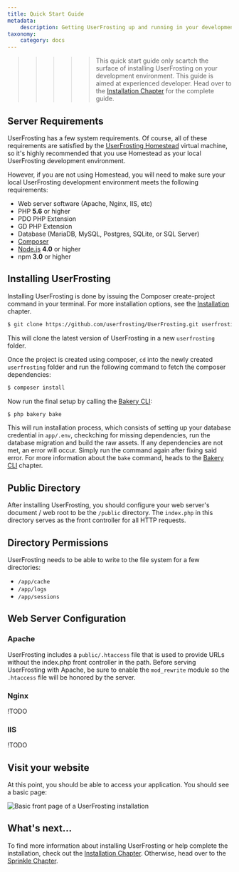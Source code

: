 ```yaml
---
title: Quick Start Guide
metadata:
    description: Getting UserFrosting up and running in your development environment.
taxonomy:
    category: docs
---
```


>>>>> This quick start guide only scartch the surface of installing UserFrosting on your development environment. This guide is aimed at experienced developer. Head over to the [Installation Chapter](/installation) for the complete guide.

## Server Requirements

UserFrosting has a few system requirements. Of course, all of these requirements are satisfied by the [UserFrosting Homestead](/installation/environment/homestead) virtual machine, so it's highly recommended that you use Homestead as your local UserFrosting development environment.

However, if you are not using Homestead, you will need to make sure your local UserFrosting development environment meets the following requirements:

- Web server software (Apache, Nginx, IIS, etc)
- PHP **5.6** or higher
- PDO PHP Extension
- GD PHP Extension
- Database (MariaDB, MySQL, Postgres, SQLite, or SQL Server)
- [Composer](https://getcomposer.org/)
- [Node.js](https://nodejs.org/en/) **4.0** or higher
- npm **3.0** or higher 

## Installing UserFrosting

Installing UserFrosting is done by issuing the Composer create-project command in your terminal. For more installation options, see the [Installation](/installation) chapter.

```bash
$ git clone https://github.com/userfrosting/UserFrosting.git userfrosting
```

This will clone the latest version of UserFrosting in a new `userfrosting` folder.

Once the project is created using composer, `cd` into the newly created `userfrosting` folder and run the following command to fetch the composer dependencies:

```bash
$ composer install
```

Now run the final setup by calling the [Bakery CLI](/cli):

```bash
$ php bakery bake
``` 

This will run installation process, which consists of setting up your database credential in `app/.env`, checkching for missing dependencies, run the database migration and build the raw assets. If any dependencies are not met, an error will occur. Simply run the command again after fixing said error. For more information about the `bake` command, heads to the [Bakery CLI](/cli) chapter.

## Public Directory

After installing UserFrosting, you should configure your web server's document / web root to be the `/public` directory. The `index.php` in this directory serves as the front controller for all HTTP requests.

## Directory Permissions

UserFrosting needs to be able to write to the file system for a few directories:

- `/app/cache`
- `/app/logs`
- `/app/sessions`

## Web Server Configuration

### Apache
UserFrosting includes a `public/.htaccess` file that is used to provide URLs without the index.php front controller in the path. Before serving UserFrosting with Apache, be sure to enable the `mod_rewrite` module so the `.htaccess` file will be honored by the server.

### Nginx
!TODO

### IIS
!TODO

## Visit your website

At this point, you should be able to access your application. You should see a basic page:

![Basic front page of a UserFrosting installation](/images/front-page.png)

## What's next...
To find more information about installing UserFrosting or help complete the installation, check out the [Installation Chapter](/installation). Otherwise, head over to the [Sprinkle Chapter](/sprinkles).